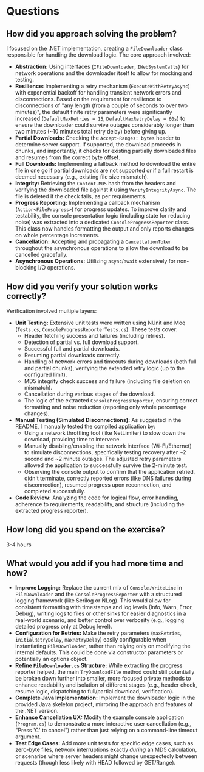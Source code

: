 # Questions

## How did you approach solving the problem?

I focused on the .NET implementation, creating a `FileDownloader` class responsible for handling the download logic. The core approach involved:
* **Abstraction:** Using interfaces (`IFileDownloader`, `IWebSystemCalls`) for network operations and the downloader itself to allow for mocking and testing.
* **Resilience:** Implementing a retry mechanism (`ExecuteWithRetryAsync`) with exponential backoff for handling transient network errors and disconnections. Based on the requirement for resilience to disconnections of "any length (from a couple of seconds to over two minutes)", the default finite retry parameters were significantly increased (`DefaultMaxRetries = 15`, `DefaultMaxRetryDelay = 60s`) to ensure the downloader could survive outages considerably longer than two minutes (~10 minutes total retry delay) before giving up.
* **Partial Downloads:** Checking the `Accept-Ranges: bytes` header to determine server support. If supported, the download proceeds in chunks, and importantly, it checks for existing partially downloaded files and resumes from the correct byte offset.
* **Full Downloads:** Implementing a fallback method to download the entire file in one go if partial downloads are not supported or if a full restart is deemed necessary (e.g., existing file size mismatch).
* **Integrity:** Retrieving the `Content-MD5` hash from the headers and verifying the downloaded file against it using `VerifyIntegrityAsync`. The file is deleted if the check fails, as per requirements.
* **Progress Reporting:** Implementing a callback mechanism (`Action<FileProgress>`) for progress updates. To improve clarity and testability, the console presentation logic (including state for reducing noise) was extracted into a dedicated `ConsoleProgressReporter` class. This class now handles formatting the output and only reports changes on whole percentage increments.
* **Cancellation:** Accepting and propagating a `CancellationToken` throughout the asynchronous operations to allow the download to be cancelled gracefully.
* **Asynchronous Operations:** Utilizing `async`/`await` extensively for non-blocking I/O operations.

## How did you verify your solution works correctly?

Verification involved multiple layers:
* **Unit Testing:** Extensive unit tests were written using NUnit and Moq (`Tests.cs`, `ConsoleProgressReporterTests.cs`). These tests cover:
    * Header fetching success and failures (including retries).
    * Detection of partial vs. full download support.
    * Successful full and partial downloads.
    * Resuming partial downloads correctly.
    * Handling of network errors and timeouts during downloads (both full and partial chunks), verifying the extended retry logic (up to the configured limit).
    * MD5 integrity check success and failure (including file deletion on mismatch).
    * Cancellation during various stages of the download.
    * The logic of the extracted `ConsoleProgressReporter`, ensuring correct formatting and noise reduction (reporting only whole percentage changes).
* **Manual Testing (Simulated Disconnections):** As suggested in the README, I manually tested the compiled application by:
    * Using a network throttling tool (like NetLimiter) to slow down the download, providing time to intervene.
    * Manually disabling/enabling the network interface (Wi-Fi/Ethernet) to simulate disconnections, specifically testing recovery after ~2 second and ~2 minute outages. The adjusted retry parameters allowed the application to successfully survive the 2-minute test.
    * Observing the console output to confirm that the application retried, didn't terminate, correctly reported errors (like DNS failures during disconnection), resumed progress upon reconnection, and completed successfully.
* **Code Review:** Analyzing the code for logical flow, error handling, adherence to requirements, readability, and structure (including the extracted progress reporter).

## How long did you spend on the exercise?

3-4 hours

## What would you add if you had more time and how?

* **Improve Logging:** Replace the current mix of `Console.WriteLine` in `FileDownloader` and the `ConsoleProgressReporter` with a structured logging framework (like Serilog or NLog). This would allow for consistent formatting with timestamps and log levels (Info, Warn, Error, Debug), writing logs to files or other sinks for easier diagnostics in a real-world scenario, and better control over verbosity (e.g., logging detailed progress only at Debug level).
* **Configuration for Retries:** Make the retry parameters (`maxRetries`, `initialRetryDelay`, `maxRetryDelay`) easily configurable when instantiating `FileDownloader`, rather than relying only on modifying the internal defaults. This could be done via constructor parameters or potentially an options object.
* **Refine `FileDownloader.cs` Structure:** While extracting the progress reporter helped, the main `TryDownloadFile` method could still potentially be broken down further into smaller, more focused private methods to enhance readability and isolation of different stages (e.g., header check, resume logic, dispatching to full/partial download, verification).
* **Complete Java Implementation:** Implement the downloader logic in the provided Java skeleton project, mirroring the approach and features of the .NET version.
* **Enhance Cancellation UX:** Modify the example console application (`Program.cs`) to demonstrate a more interactive user cancellation (e.g., "Press 'C' to cancel") rather than just relying on a command-line timeout argument.
* **Test Edge Cases:** Add more unit tests for specific edge cases, such as zero-byte files, network interruptions exactly *during* an MD5 calculation, or scenarios where server headers might change unexpectedly between requests (though less likely with HEAD followed by GET/Range).
